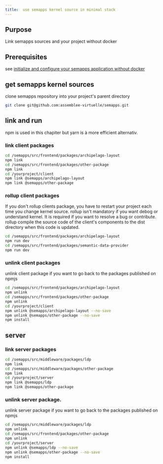 ```yaml
---
title:  use semapps kernel source in minimal stack
---
```


## Purpose

Link semapps sources and your project without docker

## Prerequisites

see [initialize and configure your semapps application without docker](./init_minimal)

## get semapps kernel sources

clone semapps repository into your project's parent directory
```bash
git clone git@github.com:assemblee-virtuelle/semapps.git
```
## link and run
npm is used in this chapiter but yarn is à more efficient alternativ.

### link client packages

```bash
cd /semapps/src/frontend/packages/archipelago-layout
npm link
cd /semapps/src/frontend/packages/other-package
npm link
cd /yourproject/client
npm link @semapps/archipelago-layout
npm link @semapps/other-package
```
### rollup client packages

If you don't rollup clients package, you have to restart your project each time you change kernel source. rollup isn't mandatory if you want debog or understand kernel. It is required if you want to resolve a bug or contribute.
rollup compile the source code of the client's components to the dist directory when this code is updated.  

```bash
cd /semapps/src/frontend/packages/archipelago-layout
npm run dev
cd /semapps/src/frontend/packages/semantic-data-provider
npm run dev
```
### unlink client packages
unlink client package if you want to go back to the packages published on npmjs

```bash
cd /semapps/src/frontend/packages/archipelago-layout
npm unlink
cd /semapps/src/frontend/packages/other-package
npm unlink
cd /yourproject/client
npm unlink @semapps/archipelago-layout --no-save
npm unlink @semapps/other-package --no-save
npm install
```

## server

### link server packages
```bash
cd /semapps/src/middleware/packages/ldp
npm link
cd /semapps/src/middleware/packages/other-package
npm link
cd /yourproject/server
npm link @semapps/ldp
npm link @semapps/other-package
```
### unlink server package.
unlink server package if you want to go back to the packages published on npmjs

```bash
cd /semapps/src/middleware/packages/ldp
npm unlink
cd /semapps/src/frontend/packages/other-package
npm unlink
cd /yourproject/server
npm unlink @semapps/ldp --no-save
npm unlink @semapps/other-package --no-save
npm install
```
